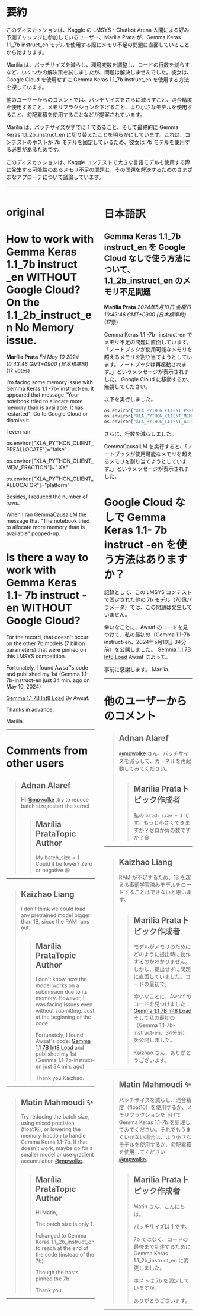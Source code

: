 # 要約 
このディスカッションは、Kaggle の LMSYS - Chatbot Arena 人間による好み予測チャレンジに参加しているユーザー、Marília Prata が、Gemma Keras 1.1_7b instruct_en モデルを使用する際にメモリ不足の問題に直面していることから始まります。

Marília は、バッチサイズを減らし、環境変数を調整し、コードの行数を減らすなど、いくつかの解決策を試しましたが、問題は解決しませんでした。彼女は、Google Cloud を使用せずに Gemma Keras 1.1_7b instruct_en を使用する方法を探しています。

他のユーザーからのコメントでは、バッチサイズをさらに減らすこと、混合精度を使用すること、メモリフラクションを下げること、より小さなモデルを使用すること、勾配累積を使用することなどが提案されています。

Marília は、バッチサイズがすでに 1 であること、そして最終的に Gemma Keras 1.1_2b_instruct_en に切り替えたことを明らかにしています。これは、コンテストのホストが 7b モデルを固定しているため、彼女は 7b モデルを使用する必要があるためです。

このディスカッションは、Kaggle コンテストで大きな言語モデルを使用する際に発生する可能性のあるメモリ不足の問題と、その問題を解決するためのさまざまなアプローチについて議論しています。


---


<style>
.column-left{
  float: left;
  width: 47.5%;
  text-align: left;
}
.column-right{
  float: right;
  width: 47.5%;
  text-align: left;
}
.column-one{
  float: left;
  width: 100%;
  text-align: left;
}
</style>


<div class="column-left">

# original

# How to work with Gemma Keras 1.1_7b instruct _en WITHOUT Google Cloud? On the 1.1_2b_instruct_en No Memory issue.

**Marília Prata** *Fri May 10 2024 10:43:46 GMT+0900 (日本標準時)* (17 votes)

I'm facing some memory issue with Gemma Keras 1.1 -7b- instruct-en.  It appeared that message "Your notebook tried to allocate more memory than is available. It has restarted".   Go to Google Cloud or dismiss it.

I even ran:

os.environ["XLA_PYTHON_CLIENT_PREALLOCATE"]="false"

  os.environ["XLA_PYTHON_CLIENT_MEM_FRACTION"]=".XX"

  os.environ["XLA_PYTHON_CLIENT_ALLOCATOR"]="platform"

Besides, I reduced the number of rows.

When I ran GemmaCausalLM the message that "The notebook tried to allocate more memory than is available" popped-up.

# Is there a way to work with Gemma Keras 1.1- 7b instruct -en WITHOUT  Google Cloud?

For the record, that doesn't occur on the other 7b models (7 billion parameters) that were pinned on this LMSYS competition.

Fortunately, I found Awsaf's code and published my 1st (Gemma 1.1-7b-instruct-en just 34 min. ago on May 10, 2024)

[Gemma 1.1 7B Int8 Load](https://www.kaggle.com/code/awsaf49/gemma-1-1-7b-int8-load) By Awsaf.

Thanks in advance,

Marília. 



---

 # Comments from other users

> ## Adnan Alaref
> 
> Hi [@mpwolke](https://www.kaggle.com/mpwolke) ,try to reduce batch size,restart the kernel
> 
> 
> 
> > ## Marília PrataTopic Author
> > 
> > My  batch_size = 1    Could it be lower? Zero or negative 😆
> > 
> > 
> > 


---

> ## Kaizhao Liang
> 
> I don't think we could load any pretrained model bigger than 1B, since the RAM runs out.
> 
> 
> 
> > ## Marília PrataTopic Author
> > 
> > I don't know how the model works on a submission due to its memory. However, I was facing issues even without submitting. Just at the beginning of the code.
> > 
> > Fortunately, I found Awsaf's code: [Gemma 1.1 7B Int8 Load](https://www.kaggle.com/code/awsaf49/gemma-1-1-7b-int8-load) and published my 1st (Gemma 1.1-7b-instruct-en just 34 min. ago)
> > 
> > Thank you Kaizhao.
> > 
> > 
> > 


---

> ## Matin Mahmoudi ✨
> 
> Try reducing the batch size, using mixed precision (float16), or lowering the memory fraction to handle Gemma Keras 1.1-7b. If that doesn't work, maybe go for a smaller model or use gradient accumulation [@mpwolke](https://www.kaggle.com/mpwolke).
> 
> 
> 
> > ## Marília PrataTopic Author
> > 
> > Hi Matin,
> > 
> > The batch size is only 1.
> > 
> > I changed to Gemma Keras 1.1_2b_instruct_en to reach at the end of the code (instead of the 7b).
> > 
> > Though the hosts pinned the 7b.
> > 
> > Thank you.
> > 
> > 
> > 


---



</div>
<div class="column-right">

# 日本語訳

## Gemma Keras 1.1_7b instruct_en を Google Cloud なしで使う方法について、1.1_2b_instruct_en のメモリ不足問題

**Marília Prata** *2024年5月10日 金曜日 10:43:46 GMT+0900 (日本標準時)* (17票)

Gemma Keras 1.1 -7b- instruct-en でメモリ不足の問題に直面しています。  「ノートブックが使用可能なメモリを超えるメモリを割り当てようとしています。ノートブックは再起動されます。」というメッセージが表示されました。  Google Cloud に移動するか、無視してください。

以下を実行しました。

```python
os.environ["XLA_PYTHON_CLIENT_PREALLOCATE"]="false"
os.environ["XLA_PYTHON_CLIENT_MEM_FRACTION"]=".XX"
os.environ["XLA_PYTHON_CLIENT_ALLOCATOR"]="platform"
```

さらに、行数を減らしました。

GemmaCausalLM を実行すると、「ノートブックが使用可能なメモリを超えるメモリを割り当てようとしています。」というメッセージが表示されました。

# Google Cloud なしで Gemma Keras 1.1- 7b instruct -en を使う方法はありますか？

記録として、この LMSYS コンテストで固定された他の 7b モデル（70億パラメータ）では、この問題は発生していません。

幸いなことに、Awsaf のコードを見つけて、私の最初の（Gemma 1.1-7b-instruct-en、2024年5月10日 34分前）を公開しました。
[Gemma 1.1 7B Int8 Load](https://www.kaggle.com/code/awsaf49/gemma-1-1-7b-int8-load) Awsaf によって。

事前に感謝します。
Marília. 

---
# 他のユーザーからのコメント

> ## Adnan Alaref
> 
> [@mpwolke](https://www.kaggle.com/mpwolke) さん、バッチサイズを減らして、カーネルを再起動してみてください。
> 
> 
> 
> > ## Marília Prataトピック作成者
> > 
> > 私の `batch_size = 1` です。もっと小さくできますか？ゼロか負の数ですか？😆
> > 
> > 
> > 
---
> ## Kaizhao Liang
> 
> RAM が不足するため、1B を超える事前学習済みモデルをロードすることはできないと思います。
> 
> 
> 
> > ## Marília Prataトピック作成者
> > 
> > モデルがメモリのためにどのように提出時に動作するのかわかりません。しかし、提出せずに問題に直面していました。コードの最初で。
> > 
> > 幸いなことに、Awsaf のコードを見つけました：[Gemma 1.1 7B Int8 Load](https://www.kaggle.com/code/awsaf49/gemma-1-1-7b-int8-load) そして私の最初の（Gemma 1.1-7b-instruct-en、34分前）を公開しました。
> > 
> > Kaizhao さん、ありがとうございます。
> > 
> > 
> > 
---
> ## Matin Mahmoudi ✨
> 
> バッチサイズを減らし、混合精度（float16）を使用するか、メモリフラクションを下げて Gemma Keras 1.1-7b を処理してみてください。それでもうまくいかない場合は、より小さなモデルを使用するか、勾配累積を使用してください [@mpwolke](https://www.kaggle.com/mpwolke)。
> 
> 
> 
> > ## Marília Prataトピック作成者
> > 
> > Matin さん、こんにちは。
> > 
> > バッチサイズは 1 です。
> > 
> > 7b ではなく、コードの最後まで到達するために Gemma Keras 1.1_2b_instruct_en に変更しました。
> > 
> > ホストは 7b を固定していますが。
> > 
> > ありがとうございます。
> > 
> > 
> > 
---



</div>